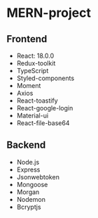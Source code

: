 # MERN-project

## Frontend
- React: 18.0.0
- Redux-toolkit
- TypeScript
- Styled-components
- Moment
- Axios
- React-toastify
- React-google-login
- Material-ui
- React-file-base64

## Backend
- Node.js
- Express
- Jsonwebtoken
- Mongoose
- Morgan
- Nodemon
- Bcryptjs
